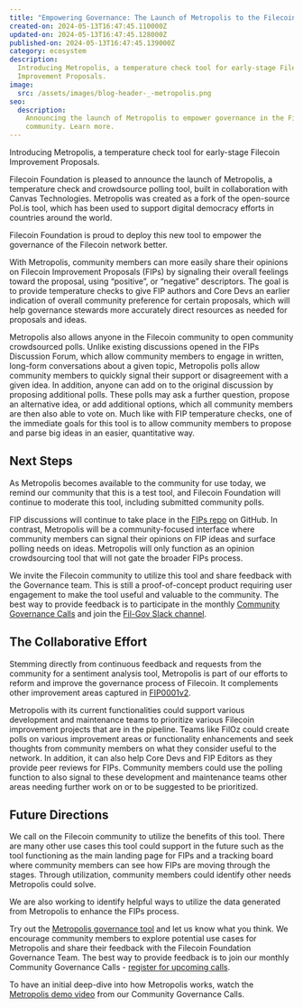 ```yaml
---
title: "Empowering Governance: The Launch of Metropolis to the Filecoin Community"
created-on: 2024-05-13T16:47:45.110000Z
updated-on: 2024-05-13T16:47:45.128000Z
published-on: 2024-05-13T16:47:45.139000Z
category: ecosystem
description:
  Introducing Metropolis, a temperature check tool for early-stage Filecoin
  Improvement Proposals.
image:
  src: /assets/images/blog-header-_-metropolis.png
seo:
  description:
    Announcing the launch of Metropolis to empower governance in the Filecoin
    community. Learn more.
---
```


Introducing Metropolis, a temperature check tool for early-stage Filecoin Improvement Proposals.

Filecoin Foundation is pleased to announce the launch of Metropolis, a temperature check and crowdsource polling tool, built in collaboration with Canvas Technologies. Metropolis was created as a fork of the open-source Pol.is tool, which has been used to support digital democracy efforts in countries around the world.

Filecoin Foundation is proud to deploy this new tool to empower the governance of the Filecoin network better.

With Metropolis, community members can more easily share their opinions on Filecoin Improvement Proposals (FIPs) by signaling their overall feelings toward the proposal, using “positive”, or “negative” descriptors. The goal is to provide temperature checks to give FIP authors and Core Devs an earlier indication of overall community preference for certain proposals, which will help governance stewards more accurately direct resources as needed for proposals and ideas.

Metropolis also allows anyone in the Filecoin community to open community crowdsourced polls. Unlike existing discussions opened in the FIPs Discussion Forum, which allow community members to engage in written, long-form conversations about a given topic, Metropolis polls allow community members to quickly signal their support or disagreement with a given idea. In addition, anyone can add on to the original discussion by proposing additional polls. These polls may ask a further question, propose an alternative idea, or add additional options, which all community members are then also able to vote on. Much like with FIP temperature checks, one of the immediate goals for this tool is to allow community members to propose and parse big ideas in an easier, quantitative way.

## Next Steps

As Metropolis becomes available to the community for use today, we remind our community that this is a test tool, and Filecoin Foundation will continue to moderate this tool, including submitted community polls.

FIP discussions will continue to take place in the [FIPs repo](https://github.com/filecoin-project/FIPs/discussions) on GitHub. In contrast, Metropolis will be a community-focused interface where community members can signal their opinions on FIP ideas and surface polling needs on ideas. Metropolis will only function as an opinion crowdsourcing tool that will not gate the broader FIPs process.

We invite the Filecoin community to utilize this tool and share feedback with the Governance team. This is still a proof-of-concept product requiring user engagement to make the tool useful and valuable to the community. The best way to provide feedback is to participate in the monthly [Community Governance Calls](https://calendar.google.com/calendar/embed?src=c_909343f97c15e8f23dda6e2612e62fcdee14bceabd8869abe4a52d793bf42b98%40group.calendar.google.com&ctz=America%2FToronto) and join the [Fil-Gov Slack channel](https://filecoinproject.slack.com/archives/C0535S9TUUF).

## The Collaborative Effort

Stemming directly from continuous feedback and requests from the community for a sentiment analysis tool, Metropolis is part of our efforts to reform and improve the governance process of Filecoin. It complements other improvement areas captured in [FIP0001v2](https://github.com/filecoin-project/FIPs/pull/850).

Metropolis with its current functionalities could support various development and maintenance teams to prioritize various Filecoin improvement projects that are in the pipeline. Teams like FilOz could create polls on various improvement areas or functionality enhancements and seek thoughts from community members on what they consider useful to the network. In addition, it can also help Core Devs and FIP Editors as they provide peer reviews for FIPs. Community members could use the polling function to also signal to these development and maintenance teams other areas needing further work on or to be suggested to be prioritized.

## Future Directions

We call on the Filecoin community to utilize the benefits of this tool. There are many other use cases this tool could support in the future such as the tool functioning as the main landing page for FIPs and a tracking board where community members can see how FIPs are moving through the stages. Through utilization, community members could identify other needs Metropolis could solve.

We are also working to identify helpful ways to utilize the data generated from Metropolis to enhance the FIPs process.

Try out the [Metropolis governance tool](https://poll.fil.org/dashboard) and let us know what you think. We encourage community members to explore potential use cases for Metropolis and share their feedback with the Filecoin Foundation Governance Team. The best way to provide feedback is to join our monthly Community Governance Calls - [register for upcoming calls](https://calendar.google.com/calendar/embed?src=c_909343f97c15e8f23dda6e2612e62fcdee14bceabd8869abe4a52d793bf42b98%40group.calendar.google.com&ctz=America%2FToronto).

To have an initial deep-dive into how Metropolis works, watch the [Metropolis demo video](https://github.com/filecoin-project/FIPs/tree/master/Community%20Governance%20Calls) from our Community Governance Calls.
